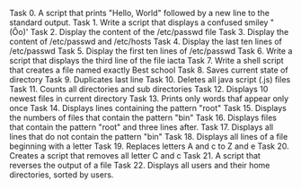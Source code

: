 Task 0. A script that prints "Hello, World" followed by a new line to the standard output.
Task 1. Write a script that displays a confused smiley "(Ôo)'
Task 2. Display the content of the /etc/passwd file
Task 3. Display the content of /etc/passwd and /etc/hosts
Task 4. Display the last ten lines of /etc/passwd
Task 5. Display the first ten lines of /etc/passwd
Task 6. Write a script that displays the third line of the file iacta
Task 7. Write a shell script that creates a file named exactly Best school
Task 8. Saves current state of directory
Task 9. Duplicates last line
Task 10. Deletes all java script (.js) files
Task 11. Counts all directories and sub directories
Task 12. Displays 10 newest files in current directory
Task 13. Prints only words thaf appear only once
Task 14. Displays lines containing the pattern "root"
Task 15. Displays the numbers of files that contain the pattern "bin"
Task 16. Displays files that contain the pattern "root" and three lines after.
Task 17. Displays all lines that do not contain the pattern "bin"
Task 18. Displays all lines of a file beginning with a letter
Task 19. Replaces letters A and c to Z and e
Task 20. Creates a script that removes all letter C and c
Task 21. A script that reverses the output of a file
Task 22. Displays all users and their home directories, sorted by users.
